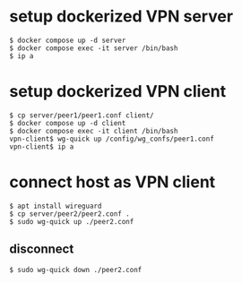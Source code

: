 # setup dockerized VPN server

    $ docker compose up -d server
    $ docker compose exec -it server /bin/bash
    $ ip a

# setup dockerized VPN client

    $ cp server/peer1/peer1.conf client/
    $ docker compose up -d client
    $ docker compose exec -it client /bin/bash
    vpn-client$ wg-quick up /config/wg_confs/peer1.conf
    vpn-client$ ip a

# connect host as VPN client

    $ apt install wireguard
    $ cp server/peer2/peer2.conf .
    $ sudo wg-quick up ./peer2.conf

## disconnect

    $ sudo wg-quick down ./peer2.conf
